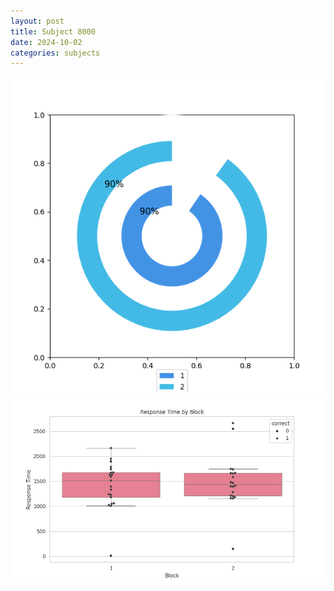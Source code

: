 ```yaml
---
layout: post
title: Subject 8000
date: 2024-10-02
categories: subjects
---
```


![](data/8000/run-1/8000__acc_test.png)
![](data/8000/run-1/8000_rt.png)
